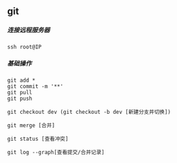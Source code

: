 ## git

##### 连接远程服务器

```
ssh root@IP
```

##### **基础操作**

```
git add *
git commit -m '**'
git pull
git push

git checkout dev (git checkout -b dev [新建分支并切换])

git merge [合并]

git status [查看冲突]

git log --graph[查看提交/合并记录]
```

